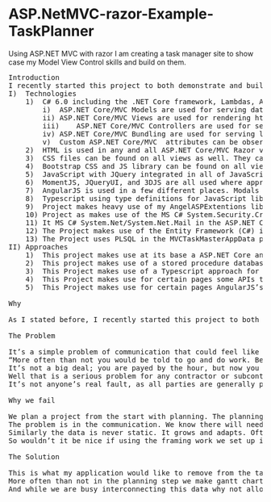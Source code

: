 # ASP.NetMVC-razor-Example-TaskPlanner
Using ASP.NET MVC with razor I am creating a task manager site to show case my Model View Control skills and build on them.
<pre>
Introduction 
I recently started this project to both demonstrate and build on my ability to develop cloud applications. I see this project both as a point for learning, development, and show casing my skills. The project is primarily C# ASP.NET Core/MVC a cloud. The project is an amalgamation of technologies/approaches in reality and will be listed here.
I)	Technologies
    1)	C# 6.0 including the .NET Core framework, Lambdas, Attributes, and LINQS can be observed through most of the project. This   can be sub categorized. 
        i)	ASP.NET Core/MVC Models are used for serving data located in any file in the “Models” folder.
        ii)	ASP.NET Core/MVC Views are used for rendering html located in any file in the “Views” folder.
        iii)	ASP.NET Core/MVC Controllers are used for serving calls located in any file in the “Controllers” folder.
        iv)	ASP.NET Core/MVC Bundling are used for serving located in the “App_Start\BundleConfig.cs” file and in the views such as _Layout.
        v)	Custom ASP.NET Core/MVC  attributes can be observed in the SecurityValidation\DBFSPAuthorizeAttribute.cs
    2)	HTML is used in any and all ASP.NET Core/MVC Razor views. Razor pages that is a combination of HTML and C#. For Example any file in the “Views” folder will have Razor HTML.
    3)	CSS files can be found on all views as well. They can be observed in the CSS classes used on objects. For Example any file in the “Views” folder will have Razor HTML and for Source Example any file in the “Content” folder.  
    4)	Bootstrap CSS and JS library can be found on all views as well. They can be observed in the CSS classes used on objects. For Example any file in the “Views” folder will have Razor HTML.
    5)	JavaScript with JQuery integrated in all of JavaScript files. These Client side instructions be found in the “Scripts” folder. Various views use them in various ways such as on load or calls.
    6)	MomentJS, JQueryUI, and 3DJS are all used where appropriate JavaScript to display or input data.
    7)	AngularJS is used in a few different places. Modals can be found in “PageScripts\DashBoard\DashBoard.js” and “Scripts\PageScripts\Projects\Index.js” files. Related AngularJS augmented HTML Code “Views\Project” and “Views\Dashboard” folder. Most of these pages consume ASP.Net restful (not truly) APIs and razor pages. 
    8)	Typescript using type definitions for JavaScript libraries can be observed in the “src” folder. JavaScript outputs can be observed in the “Scripts/TypeScriptOutput” folder
    9)	Project makes heavy use of my AngelASPExtentions library for ASP.NET. found at https://github.com/TheTrueTrooper/AngelASPExtentions. In this project there are custom attributes for data annotations, custom extensions for strings; files; images; byte arrays; controllers; HtmlHelper, Custom Results, and a Razor hack to template to a string for emails.
    10)	Project as makes use of the MS C# System.Security.Cryptography library for salting and hashing in the _HelpersAndExtens\SecurityHelper.cs file
    11)	It MS C# System.Net/System.Net.Mail in the ASP.NET Core for email in the “_HelpersAndExtens\SMTPHelper.cs” file 
    12)	The Project makes use of the Entity Framework (C#) in the “Models\TaskMasterData.edmx” file. This Is how I access my database from a (DB First approach with stored procedures)
    13)	The Project uses PLSQL in the MVCTaskMasterAppData project. 
II)	Approaches
    1)	This project makes use at its base a ASP.NET Core and MVC approach.
    2)	This project makes use of a stored procedure database first approach.
    3)	This Project makes use of a Typescript approach for complicated JavaScript Problems.
    4)	This Project makes use for certain pages some APIs though they are not truly restful as they leverage a state (signed in?). This is mostly seen in tandem with Angular
    5)	This Project makes use for certain pages AngularJS’s MVVM approach.

Why 

As I stated before, I recently started this project to both demonstrate and build on my ability to develop cloud applications. I see this project both as a point for learning, development, and show casing my skills. The project is primarily C# ASP.NET Core/MVC a cloud application that fills in a void I saw while I worked in the construction industry. 

The Problem

It’s a simple problem of communication that could feel like the following scenario. 
“More often than not you would be told to go and do work. Being receiving pay by the hour you would go not thinking much of it. When you get there; however, you would see that the plumber still need to lay down his in floor pipes for the sewer, or in floor heating. You being responsible for the concrete on top would realize you wasted your time and gas coming out. 
It’s not a big deal; you are payed by the hour, but now you need to phone your boss and inform him. It probably won’t be too bad as it’s not your fault, but it is his company’s time and money wasted. Add to that this is the fifth time the contractor has miscommunicated with him.“
Well that is a serious problem for any contractor or subcontractor. You must pay these people regardless and replace the gas. This is money out of some ones pocket and puts strain on the relationships as a result. 
It’s not anyone’s real fault, as all parties are generally pretty busy with multiple contracts, projects, and jobs to fill. All of this divides our attention leaving holes in our view of the picture (data) and thus communication. 

Why we fail 

We plan a project from the start with planning. The planning is an analytics from what we know of earlier problems with the same characteristic. The construction industry is huge and required everywhere and as a result can often nail this step with statistic. This is the data at its root and often is quite close to the truth in this industry, so why does it fail then. 
The problem is in the communication. We know there will need to be in floor heating from the start. We even had it in the gantt chart in our office no one is allowed into, but does the concrete guys know about it no.
Similarly the data is never static. It grows and adapts. Often changing what we planned. So static statistical data is a good starting point, but communication of the dynamic outlaying data is just as important if not more important after the fact. For instance the plumber knows about the in floor heating, but learns he needs a special tubing he does not have enough of. Well now he has to phone (that phones his boss), so that he can notify the proper party. Add to that this is happening for his many jobs.
So wouldn’t it be nice if using the framing work we set up in the planning step we could just go ahead and notify everyone involved in a single step. It’s not that complicated when you think about it. Just connect the data on an accessible platform (The web).

The Solution 

This is what my application would like to remove from the table. By taking the data from the beginning to end and placing it on a cloud that can be accessed by everyone (within reason abstraction of certain things is still good) we cut down on these issues. 
More often than not in the planning step we make gantt charts that identify the critical routes for work (tasks). Often these can be assigned to a profession and a group that handles it. If Task A for the plumbers finishes why not notify the Task B concrete finisher party automatically using the management’s confirmation step. Using the groupings responsible for the task abstract the data to who needs it, or just leave it visible for transparency.
And while we are busy interconnecting this data why not allow for communication up the chain as well. For instance the plumber will take longer he posts to a virtual board rooms wall and notifies them of it with the reason. All invested parities would probably like to know why it is late and how late will it be. If this is critical issue now we all actively join a virtual board room with voice and go over the problem for a solution together.
</pre>
